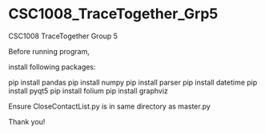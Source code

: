 # CSC1008_TraceTogether_Grp5
CSC1008 TraceTogether Group 5

Before running program,

install following packages:

pip install pandas
pip install numpy
pip install parser
pip install datetime
pip install pyqt5
pip install folium
pip install graphviz

Ensure CloseContactList.py is in same directory as master.py

Thank you!